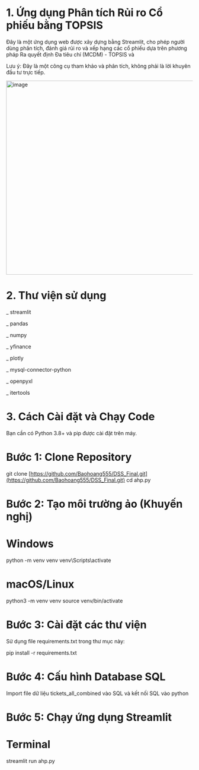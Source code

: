 # 1. Ứng dụng Phân tích Rủi ro Cổ phiếu bằng TOPSIS

Đây là một ứng dụng web được xây dựng bằng Streamlit, cho phép người dùng phân tích, đánh giá rủi ro và xếp hạng các cổ phiếu dựa trên phương pháp Ra quyết định Đa tiêu chí (MCDM) - TOPSIS và 

Lưu ý: Đây là một công cụ tham khảo và phân tích, không phải là lời khuyên đầu tư trực tiếp.

<img width="1221" height="522" alt="image" src="https://github.com/user-attachments/assets/114414db-4c44-4413-a56f-a0cc3c068ef2" />



# 2. Thư viện sử dụng


_ streamlit 

_ pandas 

_ numpy 

_ yfinance 

_ plotly 

_ mysql-connector-python 

_ openpyxl 

_ itertools


# 3. Cách Cài đặt và Chạy Code

Bạn cần có Python 3.8+ và pip được cài đặt trên máy.

# Bước 1: Clone Repository

git clone [https://github.com/Baohoang555/DSS_Final.git](https://github.com/Baohoang555/DSS_Final.git)
cd ahp.py

# Bước 2: Tạo môi trường ảo (Khuyến nghị)

# Windows
python -m venv venv
venv\Scripts\activate

# macOS/Linux
python3 -m venv venv
source venv/bin/activate



# Bước 3: Cài đặt các thư viện

Sử dụng file requirements.txt trong thư mục này:

pip install -r requirements.txt


# Bước 4: Cấu hình Database SQL
Import file dữ liệu tickets_all_combined vào SQL và kết nối SQL vào python

# Bước 5: Chạy ứng dụng Streamlit
# Terminal
streamlit run ahp.py


